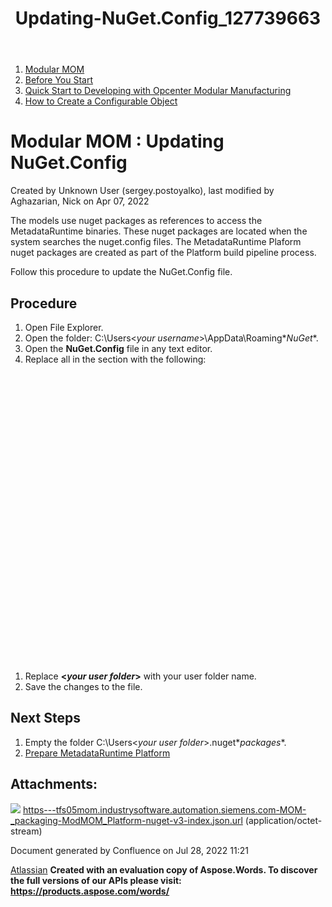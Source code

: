 ﻿---
title: "Updating-NuGet.Config_127739663"
weight: 2
---
1. [Modular MOM](c:\users\anil.birajdar\desktop\temp\index.html)
1. [Before You Start](c:\users\anil.birajdar\desktop\temp\Before-You-Start_127740192.html)
1. [Quick Start to Developing with Opcenter Modular Manufacturing](c:\users\anil.birajdar\desktop\temp\Quick-Start-to-Developing-with-Opcenter-Modular-Manufacturing_134455239.html)
1. [How to Create a Configurable Object](c:\users\anil.birajdar\desktop\temp\How-to-Create-a-Configurable-Object_125339498.html)
# **Modular MOM : Updating NuGet.Config** 
Created by Unknown User (sergey.postoyalko), last modified by Aghazarian, Nick on Apr 07, 2022 

The models use nuget packages as references to access the MetadataRuntime binaries. These nuget packages are located when the system searches the nuget.config files. The MetadataRuntime Plaform nuget packages are created as part of the Platform build pipeline process.

Follow this procedure to update the NuGet.Config file.
## **Procedure**
1. Open File Explorer.
1. Open the folder: C:\Users\<*your username*>\AppData\Roaming\**NuGet**.
1. Open the **NuGet.Config** file in any text editor.
1. Replace all in the **<configuration>** section with the following:

`  `<packageSources>

`    `<add key="nuget.org" value="https://api.nuget.org/v3/index.json" protocolVersion="3" />

`    `<add key="nuget\_global" value="C:\Users\<your user folder>\.nuget\packages" />

`    `<add key="Microsoft Visual Studio Offline Packages" value="C:\Program Files (x86)\Microsoft SDKs\NuGetPackages\" />

`    `<add key="modmom2\_feed" value="https://tfs05mom.industrysoftware.automation.siemens.com/MOM/\_packaging/ModMOM\_Platform/nuget/v3/index.json" />

`  `</packageSources>

`  `<packageRestore>

`    `<add key="enabled" value="True" />

`    `<add key="automatic" value="True" />

`  `</packageRestore>

`  `<bindingRedirects>

`    `<add key="skip" value="False" />

`  `</bindingRedirects>

`  `<packageManagement>

`    `<add key="format" value="0" />

`    `<add key="disabled" value="False" />

`  `</packageManagement>

1. Replace **<***your user folder***>** with your user folder name.
1. Save the changes to the file.
## **Next Steps**
1. Empty the folder C:\Users\<*your user folder*>\.nuget\**packages**.
1. [Prepare MetadataRuntime Platform](c:\users\anil.birajdar\desktop\temp\Preparing-MetadataRuntime-Platform_127733162.html)
## **Attachments:**
![](Updating-NuGet.Config\_127739663.002.png) [https---tfs05mom.industrysoftware.automation.siemens.com-MOM-_packaging-ModMOM_Platform-nuget-v3-index.json.url](c:\users\anil.birajdar\desktop\temp\attachments\127739663\134463024.url) (application/octet-stream) 

Document generated by Confluence on Jul 28, 2022 11:21

[Atlassian](https://www.atlassian.com/)
**Created with an evaluation copy of Aspose.Words. To discover the full versions of our APIs please visit: https://products.aspose.com/words/**
